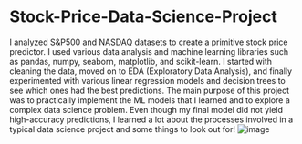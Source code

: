 # Stock-Price-Data-Science-Project
I analyzed S&amp;P500 and NASDAQ datasets to create a primitive stock price predictor. 
I used various data analysis and machine learning libraries such as pandas, numpy, seaborn, matplotlib, and scikit-learn. 
I started with cleaning the data, moved on to EDA (Exploratory Data Analysis), and finally experimented with various linear regression models and decision trees to see which ones had the best predictions.
The main purpose of this project was to practically implement the ML models that I learned and to explore a complex data science problem. Even though my final model did not yield high-accuracy predictions, I learned a lot about the processes involved in a typical data science project and some things to look out for!
![image](https://github.com/user-attachments/assets/d0c4acb7-fd75-40ce-9387-f54db5171e0e)

